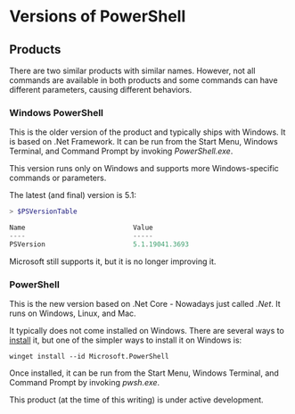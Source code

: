 # Versions of PowerShell

## Products

There are two similar products with similar names. However, not all commands are available in both products and some commands can have different parameters, causing different behaviors.

### Windows PowerShell

This is the older version of the product and typically ships with Windows. It is based on .Net Framework. It can be run from the Start Menu, Windows Terminal, and Command Prompt by invoking _PowerShell.exe_.

This version runs only on Windows and supports more Windows-specific commands or parameters. 

The latest (and final) version is 5.1:

```powershell
> $PSVersionTable

Name                           Value
----                           -----
PSVersion                      5.1.19041.3693

``` 

Microsoft still supports it, but it is no longer improving it.

### PowerShell

This is the new version based on .Net Core - Nowadays just called _.Net_. It runs on Windows, Linux, and Mac.

It typically does not come installed on Windows. There are several ways to [install](https://learn.microsoft.com/en-us/powershell/scripting/install/installing-powershell) it, but one of the simpler ways to install it on Windows is:

```batchfile
winget install --id Microsoft.PowerShell
``` 

Once installed, it can be run from the Start Menu, Windows Terminal, and Command Prompt by invoking _pwsh.exe_.

This product (at the time of this writing) is under active development.
